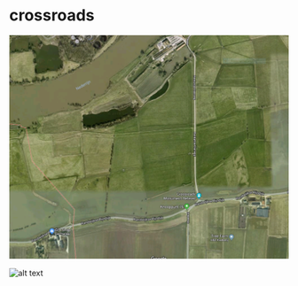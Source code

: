 # crossroads

![alt text](pictures/Capture.PNG "Google Maps")

![alt text](https://i.imgur.com/5rsgGdv.png "Educational purposes")